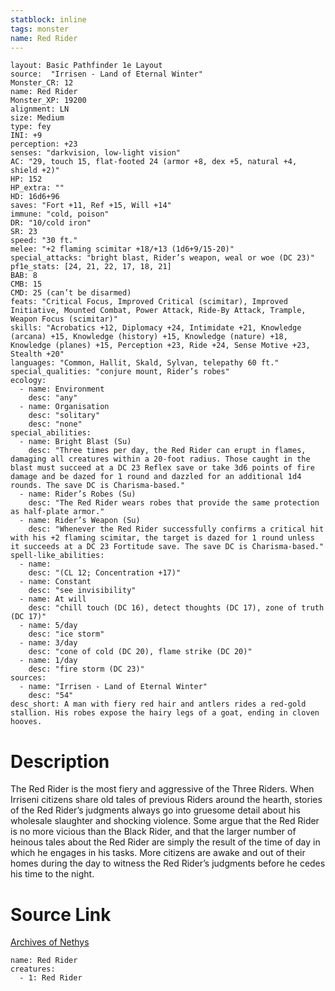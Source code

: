 ```yaml
---
statblock: inline
tags: monster
name: Red Rider
---
```

```statblock
layout: Basic Pathfinder 1e Layout
source:  "Irrisen - Land of Eternal Winter"
Monster_CR: 12
name: Red Rider
Monster_XP: 19200
alignment: LN
size: Medium
type: fey
INI: +9
perception: +23
senses: "darkvision, low-light vision"
AC: "29, touch 15, flat-footed 24 (armor +8, dex +5, natural +4, shield +2)"
HP: 152
HP_extra: ""
HD: 16d6+96
saves: "Fort +11, Ref +15, Will +14"
immune: "cold, poison"
DR: "10/cold iron"
SR: 23
speed: "30 ft."
melee: "+2 flaming scimitar +18/+13 (1d6+9/15-20)"
special_attacks: "bright blast, Rider’s weapon, weal or woe (DC 23)"
pf1e_stats: [24, 21, 22, 17, 18, 21]
BAB: 8
CMB: 15
CMD: 25 (can’t be disarmed)
feats: "Critical Focus, Improved Critical (scimitar), Improved Initiative, Mounted Combat, Power Attack, Ride-By Attack, Trample, Weapon Focus (scimitar)"
skills: "Acrobatics +12, Diplomacy +24, Intimidate +21, Knowledge (arcana) +15, Knowledge (history) +15, Knowledge (nature) +18, Knowledge (planes) +15, Perception +23, Ride +24, Sense Motive +23, Stealth +20"
languages: "Common, Hallit, Skald, Sylvan, telepathy 60 ft."
special_qualities: "conjure mount, Rider’s robes"
ecology:
  - name: Environment
    desc: "any"
  - name: Organisation
    desc: "solitary"
    desc: "none"
special_abilities:
  - name: Bright Blast (Su)
    desc: "Three times per day, the Red Rider can erupt in flames, damaging all creatures within a 20-foot radius. Those caught in the blast must succeed at a DC 23 Reflex save or take 3d6 points of fire damage and be dazed for 1 round and dazzled for an additional 1d4 rounds. The save DC is Charisma-based."
  - name: Rider’s Robes (Su)
    desc: "The Red Rider wears robes that provide the same protection as half-plate armor."
  - name: Rider’s Weapon (Su)
    desc: "Whenever the Red Rider successfully confirms a critical hit with his +2 flaming scimitar, the target is dazed for 1 round unless it succeeds at a DC 23 Fortitude save. The save DC is Charisma-based."
spell-like_abilities:
  - name:
    desc: "(CL 12; Concentration +17)"
  - name: Constant
    desc: "see invisibility"
  - name: At will
    desc: "chill touch (DC 16), detect thoughts (DC 17), zone of truth (DC 17)"
  - name: 5/day
    desc: "ice storm"
  - name: 3/day
    desc: "cone of cold (DC 20), flame strike (DC 20)"
  - name: 1/day
    desc: "fire storm (DC 23)"
sources:
  - name: "Irrisen - Land of Eternal Winter"
    desc: "54"
desc_short: A man with fiery red hair and antlers rides a red-gold stallion. His robes expose the hairy legs of a goat, ending in cloven hooves.
```
# Description
The Red Rider is the most fiery and aggressive of the Three Riders. When Irriseni citizens share old tales of previous Riders around the hearth, stories of the Red Rider’s judgments always go into gruesome detail about his wholesale slaughter and shocking violence. Some argue that the Red Rider is no more vicious than the Black Rider, and that the larger number of heinous tales about the Red Rider are simply the result of the time of day in which he engages in his tasks. More citizens are awake and out of their homes during the day to witness the Red Rider’s judgments before he cedes his time to the night.
# Source Link
[Archives of Nethys](https://aonprd.com/MonsterDisplay.aspx?ItemName=Red%20Rider)
```encounter-table
name: Red Rider
creatures:
  - 1: Red Rider
```
